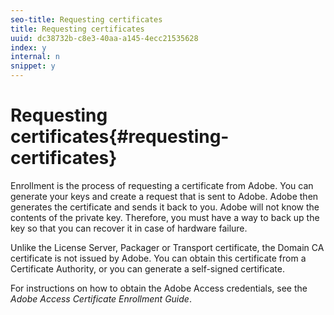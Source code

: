 ```yaml
---
seo-title: Requesting certificates
title: Requesting certificates
uuid: dc38732b-c8e3-40aa-a145-4ecc21535628
index: y
internal: n
snippet: y
---
```


# Requesting certificates{#requesting-certificates}

Enrollment is the process of requesting a certificate from Adobe. You can generate your keys and create a request that is sent to Adobe. Adobe then generates the certificate and sends it back to you. Adobe will not know the contents of the private key. Therefore, you must have a way to back up the key so that you can recover it in case of hardware failure.

Unlike the License Server, Packager or Transport certificate, the Domain CA certificate is not issued by Adobe. You can obtain this certificate from a Certificate Authority, or you can generate a self-signed certificate.

For instructions on how to obtain the Adobe Access credentials, see the *Adobe Access Certificate Enrollment Guide*. 
